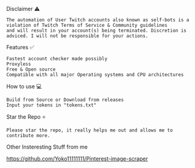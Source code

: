 Disclaimer ⚠️

    The automation of User Twitch accounts also known as self-bots is a violation of Twitch Terms of Service & Community guidelines
    and will result in your account(s) being terminated. Discretion is adviced. I will not be responsible for your actions.

Features ✅

    Fastest account checker made possibly
    Proxyless
    Free & Open source
    Compatible with all major Operating systems and CPU architectures

How to use 💻

    Build from Source or Download from releases
    Input your tokens in "tokens.txt"

Star the Repo ⭐

    Please star the repo, it really helps me out and allows me to contribute more.
  
Other Insteresting Stuff from me

  https://github.com/Yoko11111111/Pinterest-image-scraper
